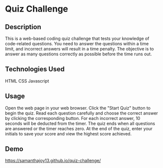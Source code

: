 # Quiz Challenge
## Description
This is a web-based coding quiz challenge that tests your knowledge of code-related questions. You need to answer the questions within a time limit, and incorrect answers will result in a time penalty. 
The objective is to answer as many questions correctly as possible before the time runs out.

## Technologies Used
HTML
CSS
Javascript

## Usage 
Open the web page in your web browser.
Click the "Start Quiz" button to begin the quiz.
Read each question carefully and choose the correct answer by clicking the corresponding button.
For each incorrect answer, 10 seconds will be deducted from the timer.
The quiz ends when all questions are answered or the timer reaches zero.
At the end of the quiz, enter your initials to save your score and view the highest score achieved.

## Demo
https://samanthajoy13.github.io/quiz-challenge/

